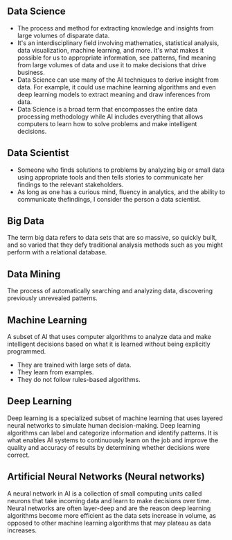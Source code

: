 ## Data Science
- The process and method for extracting knowledge and insights from large volumes of disparate data. 
- It's an interdisciplinary field involving mathematics, statistical analysis, data visualization, machine learning, and more. It's what makes it possible for us to appropriate information, see patterns, find meaning from large volumes of data and use it to make decisions that drive business. 
- Data Science can use many of the AI techniques to derive insight from data. For example, it could use machine learning algorithms and even deep learning models to extract meaning and draw inferences from data.
- Data Science is a broad term that encompasses the entire data processing methodology while AI includes everything that allows computers to learn how to solve problems and make intelligent decisions.

## Data Scientist 
- Someone who finds solutions to problems by analyzing big or small data using appropriate tools and then tells stories to communicate her findings to the relevant stakeholders.
- As long as one has a curious mind, fluency in analytics, and the ability to communicate thefindings, I consider the person a data scientist.

## Big Data
The term big data refers to data sets that are so massive, so quickly built, and so varied that they defy traditional analysis methods such as you might perform with a relational database.

## Data Mining 
The process of automatically searching and analyzing data, discovering previously unrevealed patterns.

## Machine Learning 
A subset of AI that uses computer algorithms to analyze data and make intelligent decisions based on what it is learned without being explicitly programmed.
- They are trained with large sets of data.
- They learn from examples. 
- They do not follow rules-based algorithms.

## Deep Learning
Deep learning is a specialized subset of machine learning that uses layered neural networks to simulate human decision-making.
Deep learning algorithms can label and categorize information and identify patterns. It is what enables AI systems to continuously learn on the job and improve the quality and accuracy of results by determining whether decisions were correct.

## Artificial Neural Networks (Neural networks) 
A neural network in AI is a collection of small computing units called neurons that take incoming data and learn to make decisions over time. Neural networks are often layer-deep and are the reason deep learning algorithms become more efficient as the data sets increase in volume, as opposed to other machine learning algorithms that may plateau as data increases.
